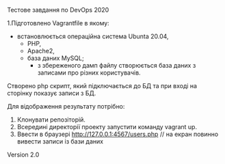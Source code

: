 Тестове завдання по DevOps 2020

1.Підготовлено Vagrantfile в якому:
  - встановлюється операційна система Ubunta 20.04,
	- PHP,
	- Apache2,
	- база даних MySQL; 
        - з збереженого дамп файлу створюється база даних з записами про різних користувачів.

Створено php скрипт, який підключається до БД та при вході на сторінку показує записи з БД.
	
Для відображення результату потрібно:
1. Клонувати репозіторій.
2. Всередині директорії проекту запустити команду vagrant up.
3. Ввести в браузері http://127.0.0.1:4567/users.php   // на екран повинно вивести записи із бази даних 

Version 2.0
